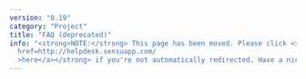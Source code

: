 ```yaml
---
version: "0.19"
category: "Project"
title: "FAQ (deprecated)"
info: "<strong>NOTE:</strong> This page has been moved. Please click <strong><a
  href=http://helpdesk.sensuapp.com/
  >here</a></strong> if you're not automatically redirected. Have a nice day!"
---
```


<meta http-equiv="refresh" content="1;url=http://helpdesk.sensuapp.com">
